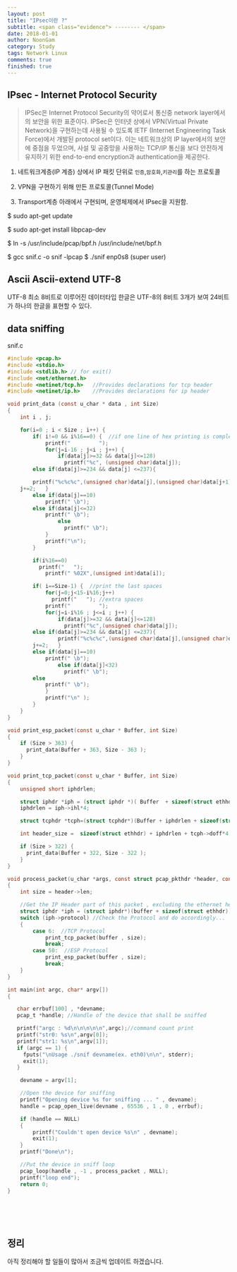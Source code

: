 ```yaml
---
layout: post
title: "IPsec이란 ?"
subtitle: <span class="evidence"> -------- </span>
date: 2018-01-01
author: NoonGam
category: Study
tags: Network Linux
comments: true
finished: true
---
```




## IPsec - Internet Protocol Security

> IPSec은 Internet Protocol Security의 약어로서 통신중 network layer에서의 보안을 위한 표준이다. IPSec은 인터넷 상에서 VPN(Virtual Private Network)을 구현하는데 사용될 수 있도록 IETF (Internet Engineering Task Force)에서 개발된 protocol set이다. 이는 네트워크상의 IP layer에서의 보안에 중점을 두었으며, 사설 및 공중망을 사용하는 TCP/IP 통신을 보다 안전하게 유지하기 위한 end-to-end encryption과 authentication을 제공한다.

1. 네트워크계층(IP 계층) 상에서 IP 패킷 단위로 `인증`,`암호화`,`키관리`를 하는 프로토콜

2. VPN을 구현하기 위해 만든 프로토콜(Tunnel Mode)

3. Transport계층 아래에서 구현되며, 운영체제에서 IPsec을 지원함.


$ sudo apt-get update

$ sudo apt-get install libpcap-dev

$ ln -s /usr/include/pcap/bpf.h /usr/include/net/bpf.h


$ gcc snif.c -o snif -lpcap
$ ./snif enp0s8 (super user)



## Ascii Ascii-extend  UTF-8

UTF-8 최소 8비트로 이루어진 데이터타입
한글은 UTF-8의 8비트 3개가 보여 24비트가 하나의 한글을
표현할 수 있다.


## data sniffing
snif.c

```c
#include <pcap.h>
#include <stdio.h>
#include <stdlib.h> // for exit()
#include <net/ethernet.h>
#include <netinet/tcp.h>   //Provides declarations for tcp header
#include <netinet/ip.h>    //Provides declarations for ip header

void print_data (const u_char * data , int Size)
{
    int i , j;

    for(i=0 ; i < Size ; i++) {
        if( i!=0 && i%16==0) {  //if one line of hex printing is complete...
            printf("         ");
            for(j=i-16 ; j<i ; j++) {
                if(data[j]>=32 && data[j]<=128)
                  printf("%c", (unsigned char)data[j]);
		else if(data[j]>=234 && data[j] <=237){

		printf("%c%c%c",(unsigned char)data[j],(unsigned char)data[j+1],(unsigned char)data[j+2]);
	j+=2;	}
		else if(data[j]==10)
			printf(" \b");
		else if(data[j]<=32)
			printf(" \b");
                else
                  printf(" \b");
            }
            printf("\n");
        }

        if(i%16==0)
          printf("   ");
            printf(" %02X",(unsigned int)data[i]);

        if( i==Size-1) {  //print the last spaces
            for(j=0;j<15-i%16;j++)
              printf("   "); //extra spaces
            printf("         ");
            for(j=i-i%16 ; j<=i ; j++) {
                if(data[j]>=32 && data[j]<=128)
                  printf("%c",(unsigned char)data[j]);
		else if(data[j]>=234 && data[j] <=237){
                printf("%c%c%c",(unsigned char)data[j],(unsigned char)data[j+1],(unsigned char)data[j+2]);
        j+=2;   }
		else if(data[j]==10)
			printf(" \b");
                else if(data[j]<32)
                  printf(" \b");
		else
			printf(" \b");
            }
            printf("\n" );
        }
    }
}

void print_esp_packet(const u_char * Buffer, int Size)
{
    if (Size > 363) {
      print_data(Buffer + 363, Size - 363 );
    }
}

void print_tcp_packet(const u_char * Buffer, int Size)
{
    unsigned short iphdrlen;

    struct iphdr *iph = (struct iphdr *)( Buffer  + sizeof(struct ethhdr) );
    iphdrlen = iph->ihl*4;

    struct tcphdr *tcph=(struct tcphdr*)(Buffer + iphdrlen + sizeof(struct ethhdr));

    int header_size =  sizeof(struct ethhdr) + iphdrlen + tcph->doff*4;

    if (Size > 322) {
      print_data(Buffer + 322, Size - 322 );
    }
}

void process_packet(u_char *args, const struct pcap_pkthdr *header, const u_char *buffer)
{
    int size = header->len;

    //Get the IP Header part of this packet , excluding the ethernet header
    struct iphdr *iph = (struct iphdr*)(buffer + sizeof(struct ethhdr));
    switch (iph->protocol) //Check the Protocol and do accordingly...
    {
        case 6:  //TCP Protocol
            print_tcp_packet(buffer , size);
            break;
        case 50:  //ESP Protocol
            print_esp_packet(buffer , size);
            break;
    }
}

int main(int argc, char* argv[])
{

   char errbuf[100] , *devname;
   pcap_t *handle; //Handle of the device that shall be sniffed

   printf("argc : %d\n\n\n\n\n",argc);//command count print
   printf("str0: %s\n",argv[0]);
   printf("str1: %s\n",argv[1]);
   if (argc == 1) {
     fputs("\nUsage ./snif devname(ex. eth0)\n\n", stderr);
     exit(1);
   }

    devname = argv[1];

    //Open the device for sniffing
    printf("Opening device %s for sniffing ... " , devname);
    handle = pcap_open_live(devname , 65536 , 1 , 0 , errbuf);

    if (handle == NULL)
    {
        printf("Couldn't open device %s\n" , devname);
        exit(1);
    }
    printf("Done\n");

    //Put the device in sniff loop
    pcap_loop(handle , -1 , process_packet , NULL);
    printf("loop end");
    return 0;
}

```



<br><br><br>


## 정리

<a>아직 정리해야 할 일들이 많아서 조금씩 업데이트 하겠습니다.</a>
